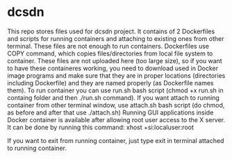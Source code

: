 # dcsdn
This repo stores files used for dcsdn project. It contains of 2 Dockerfiles and scripts for running containers and attaching to existing ones from other terminal.
These files are not enough to run containers. Dockerfiles use COPY command, which copies files/directories from local
file system to container. These files are not uploaded here (too large size), so if you want to have these containeres working, you need to download used in Docker image programs and make sure that they are in proper locations (directories including Dockerfile) and they are named properly (as Dockerfile names them).
To run container you can use run.sh bash script (chmod +x run.sh in containg folder and then ./run.sh command).
If you want attach to running container from other terminal window, use attach.sh bash script (do chmod, as before and after that use ./attach.sh)
Running GUI applications inside Docker container is available after allowing root user access to the X server. 
It can be done by running this command: 
xhost +si:localuser:root

If you want to exit from running container, just type exit in terminal attached to running container.
